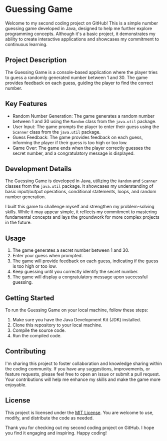 # Guessing Game

Welcome to my second coding project on GitHub! This is a simple number guessing game developed in Java, designed to help me further explore programming concepts. Although it's a basic project, it demonstrates my ability to create interactive applications and showcases my commitment to continuous learning.

## Project Description

The Guessing Game is a console-based application where the player tries to guess a randomly generated number between 1 and 30. The game provides feedback on each guess, guiding the player to find the correct number.

## Key Features

- Random Number Generation: The game generates a random number between 1 and 30 using the `Random` class from the `java.util` package.
- User Input: The game prompts the player to enter their guess using the `Scanner` class from the `java.util` package.
- Guess Feedback: The game provides feedback on each guess, informing the player if their guess is too high or too low.
- Game Over: The game ends when the player correctly guesses the secret number, and a congratulatory message is displayed.

## Development Details

The Guessing Game is developed in Java, utilizing the `Random` and `Scanner` classes from the `java.util` package. It showcases my understanding of basic input/output operations, conditional statements, loops, and random number generation.

I built this game to challenge myself and strengthen my problem-solving skills. While it may appear simple, it reflects my commitment to mastering fundamental concepts and lays the groundwork for more complex projects in the future.

## Usage

1. The game generates a secret number between 1 and 30.
2. Enter your guess when prompted.
3. The game will provide feedback on each guess, indicating if the guess is too high or too low.
4. Keep guessing until you correctly identify the secret number.
5. The game will display a congratulatory message upon successful guessing.

## Getting Started

To run the Guessing Game on your local machine, follow these steps:

1. Make sure you have the Java Development Kit (JDK) installed.
2. Clone this repository to your local machine.
3. Compile the source code.
4. Run the compiled code.
## Contributing

I'm sharing this project to foster collaboration and knowledge sharing within the coding community. If you have any suggestions, improvements, or feature requests, please feel free to open an issue or submit a pull request. Your contributions will help me enhance my skills and make the game more enjoyable.

## License

This project is licensed under the [MIT License](LICENSE). You are welcome to use, modify, and distribute the code as needed.


Thank you for checking out my second coding project on GitHub. I hope you find it engaging and inspiring. Happy coding!

